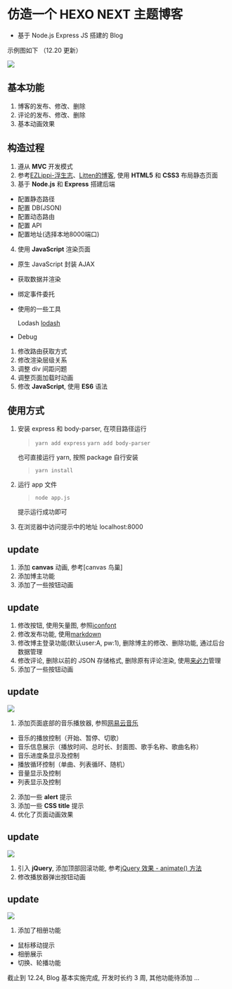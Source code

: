 # 仿造一个 HEXO NEXT 主题博客


- 基于 Node.js Express JS 搭建的 Blog

示例图如下 （12.20 更新）

![](Crayoncyann.github.io/示例图/博客示例图.gif)


## 基本功能

1. 博客的发布、修改、删除
2. 评论的发布、修改、删除
3. 基本动画效果


## 构造过程

1. 遵从 **MVC** 开发模式
2. 参考[EZLippi-浮生志](https://www.ezlippi.com)、[Litten的博客](http://litten.me/), 使用 **HTML5** 和 **CSS3** 布局静态页面
3. 基于 **Node.js** 和 **Express** 搭建后端
- 配置静态路径
- 配置 DB(JSON)
- 配置动态路由
- 配置 API
- 配置地址(选择本地8000端口)
4. 使用 **JavaScript** 渲染页面
- 原生 JavaScript 封装 AJAX
- 获取数据并渲染
- 绑定事件委托

- 使用的一些工具

  Lodash [lodash](http://lodashjs.com/docs/)

- Debug
1. 修改路由获取方式
2. 修改渲染层级关系
3. 调整 div 间距问题
4. 调整页面加载时动画
5. 修改 **JavaScript**, 使用 **ES6** 语法


## 使用方式

1. 安装 express 和 body-parser, 在项目路径运行
   > ```yarn add express```
   > ```yarn add body-parser```

   也可直接运行 yarn, 按照 package 自行安装
   > ```yarn install```
2. 运行 app 文件
   > ```node app.js```

   提示运行成功即可
3. 在浏览器中访问提示中的地址 localhost:8000


## update

1. 添加 **canvas** 动画, 参考[canvas 鸟巢]
2. 添加博主功能
3. 添加了一些按钮动画


## update

1. 修改按钮, 使用矢量图, 参照[iconfont](http://www.iconfont.cn/)
2. 修改发布功能, 使用[markdown](http://www.jianshu.com/p/q81RER)
3. 修改博主登录功能(默认user:A, pw:1), 删除博主的修改、删除功能, 通过后台数据管理
4. 修改评论, 删除以前的 JSON 存储格式, 删除原有评论渲染, 使用[来必力](https://livere.com/)管理
5. 添加了一些按钮动画


## update

![](Crayoncyann.github.io/示例图/网页音乐播放器插件.gif)

1. 添加页面底部的音乐播放器, 参照[网易云音乐](http://music.163.com/)
- 音乐的播放控制（开始、暂停、切歌）
- 音乐信息展示（播放时间、总时长、封面图、歌手名称、歌曲名称）
- 音乐进度条显示及控制
- 播放循环控制（单曲、列表循环、随机）
- 音量显示及控制
- 列表显示及控制
2. 添加一些 **alert** 提示
3. 添加一些 **CSS title** 提示
4. 优化了页面动画效果


## update

![](Crayoncyann.github.io/示例图/顶部回滚.gif)

1. 引入 **jQuery**, 添加顶部回滚功能, 参考[jQuery 效果 - animate() 方法](http://www.w3school.com.cn/jquery/effect_animate.asp)
2. 修改播放器弹出按钮动画


## update

![](Crayoncyann.github.io/示例图/相册插件.gif)

1. 添加了相册功能
- 鼠标移动提示
- 相册展示
- 切换、轮播功能


截止到 12.24, Blog 基本实施完成, 开发时长约 3 周, 其他功能待添加 ...
